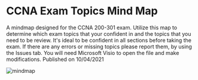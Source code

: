 # CCNA Exam Topics Mind Map
A mindmap designed for the CCNA 200-301 exam. Utilize this map to determine which exam topics that your confident in and the topics that you need to be review. It's ideal to be confident in all sections before taking the exam. If there are any errors or missing topics please report them, by using the Issues tab. You will need Microsoft Visio to open the file and make modifications. Published on 10/04/2021

![mindmap](https://user-images.githubusercontent.com/10291698/135866447-67ea4303-f30e-4669-93c4-bf0846fd65a9.png)
